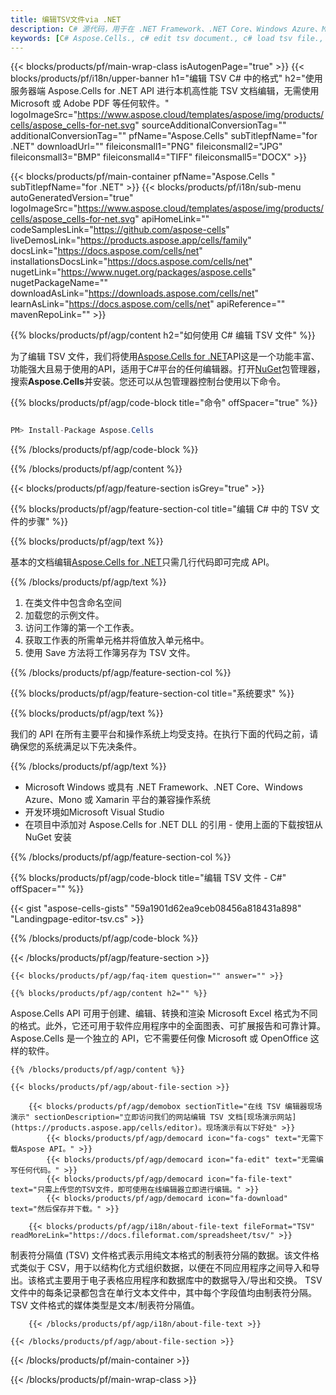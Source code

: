 ```yaml
---
title: 编辑TSV文件via .NET
description: C# 源代码，用于在 .NET Framework、.NET Core、Windows Azure、Mono 或 Xamarin 平台上编辑 TSV 文档。
keywords: [C# Aspose.Cells., c# edit tsv document., c# load tsv file., c# modify tsv file., c# save file to tsv format]
---
```

{{< blocks/products/pf/main-wrap-class isAutogenPage="true" >}}
{{< blocks/products/pf/i18n/upper-banner h1="编辑 TSV C# 中的格式" h2="使用服务器端 Aspose.Cells for .NET API 进行本机高性能 TSV 文档编辑，无需使用 Microsoft 或 Adobe PDF 等任何软件。" logoImageSrc="https://www.aspose.cloud/templates/aspose/img/products/cells/aspose_cells-for-net.svg" sourceAdditionalConversionTag="" additionalConversionTag="" pfName="Aspose.Cells" subTitlepfName="for .NET" downloadUrl="" fileiconsmall1="PNG" fileiconsmall2="JPG" fileiconsmall3="BMP" fileiconsmall4="TIFF" fileiconsmall5="DOCX" >}}

{{< blocks/products/pf/main-container pfName="Aspose.Cells " subTitlepfName="for .NET" >}}
{{< blocks/products/pf/i18n/sub-menu autoGeneratedVersion="true" logoImageSrc="https://www.aspose.cloud/templates/aspose/img/products/cells/aspose_cells-for-net.svg" apiHomeLink="" codeSamplesLink="https://github.com/aspose-cells" liveDemosLink="https://products.aspose.app/cells/family" docsLink="https://docs.aspose.com/cells/net" installationsDocsLink="https://docs.aspose.com/cells/net" nugetLink="https://www.nuget.org/packages/aspose.cells" nugetPackageName="" downloadAsLink="https://downloads.aspose.com/cells/net" learnAsLink="https://docs.aspose.com/cells/net" apiReference="" mavenRepoLink="" >}}

{{% blocks/products/pf/agp/content h2="如何使用 C# 编辑 TSV 文件" %}}

为了编辑 TSV 文件，我们将使用<a href="https://products.aspose.com/cells/net">Aspose.Cells for .NET</a>API这是一个功能丰富、功能强大且易于使用的API，适用于C#平台的任何编辑器。打开<a href="https://www.nuget.org/packages/aspose.cells">NuGet</a>包管理器，搜索<b>Aspose.Cells</b>并安装。您还可以从包管理器控制台使用以下命令。

{{% blocks/products/pf/agp/code-block title="命令" offSpacer="true" %}}

```cs

PM> Install-Package Aspose.Cells

```

{{% /blocks/products/pf/agp/code-block %}}

{{% /blocks/products/pf/agp/content %}}

{{< blocks/products/pf/agp/feature-section isGrey="true" >}}

{{% blocks/products/pf/agp/feature-section-col title="编辑 C# 中的 TSV 文件的步骤" %}}

{{% blocks/products/pf/agp/text %}}

基本的文档编辑[Aspose.Cells for .NET](https://products.aspose.com/cells/net)只需几行代码即可完成 API。

{{% /blocks/products/pf/agp/text %}}

1. 在类文件中包含命名空间
1. 加载您的示例文件。
1. 访问工作簿的第一个工作表。
1. 获取工作表的所需单元格并将值放入单元格中。
1. 使用 Save 方法将工作簿另存为 TSV 文件。

{{% /blocks/products/pf/agp/feature-section-col %}}

{{% blocks/products/pf/agp/feature-section-col title="系统要求" %}}

{{% blocks/products/pf/agp/text %}}

我们的 API 在所有主要平台和操作系统上均受支持。在执行下面的代码之前，请确保您的系统满足以下先决条件。

{{% /blocks/products/pf/agp/text %}}

-  Microsoft Windows 或具有 .NET Framework、.NET Core、Windows Azure、Mono 或 Xamarin 平台的兼容操作系统
- 开发环境如Microsoft Visual Studio
- 在项目中添加对 Aspose.Cells for .NET DLL 的引用 - 使用上面的下载按钮从 NuGet 安装

{{% /blocks/products/pf/agp/feature-section-col %}}

{{% blocks/products/pf/agp/code-block title="编辑 TSV 文件 - C#" offSpacer="" %}}


{{< gist "aspose-cells-gists" "59a1901d62ea9ceb08456a818431a898" "Landingpage-editor-tsv.cs" >}}

{{% /blocks/products/pf/agp/code-block %}}

{{< /blocks/products/pf/agp/feature-section >}}

    {{< blocks/products/pf/agp/faq-item question="" answer="" >}}
 

<!-- aboutfile Starts -->

    {{% blocks/products/pf/agp/content h2="" %}}

Aspose.Cells API 可用于创建、编辑、转换和渲染 Microsoft Excel 格式为不同的格式。此外，它还可用于软件应用程序中的全面图表、可扩展报告和可靠计算。 Aspose.Cells 是一个独立的 API，它不需要任何像 Microsoft 或 OpenOffice 这样的软件。



    {{% /blocks/products/pf/agp/content %}}

    {{< blocks/products/pf/agp/about-file-section >}}

        {{< blocks/products/pf/agp/demobox sectionTitle="在线 TSV 编辑器现场演示" sectionDescription="立即访问我们的网站编辑 TSV 文档[现场演示网站](https://products.aspose.app/cells/editor)。现场演示有以下好处" >}}
            {{< blocks/products/pf/agp/democard icon="fa-cogs" text="无需下载Aspose API。" >}}
            {{< blocks/products/pf/agp/democard icon="fa-edit" text="无需编写任何代码。" >}}
            {{< blocks/products/pf/agp/democard icon="fa-file-text" text="只需上传您的TSV文件，即可使用在线编辑器立即进行编辑。" >}}
            {{< blocks/products/pf/agp/democard icon="fa-download" text="然后保存并下载。" >}}

        {{< blocks/products/pf/agp/i18n/about-file-text fileFormat="TSV" readMoreLink="https://docs.fileformat.com/spreadsheet/tsv/" >}}
制表符分隔值 (TSV) 文件格式表示用纯文本格式的制表符分隔的数据。该文件格式类似于 CSV，用于以结构化方式组织数据，以便在不同应用程序之间导入和导出。该格式主要用于电子表格应用程序和数据库中的数据导入/导出和交换。 TSV 文件中的每条记录都包含在单行文本文件中，其中每个字段值均由制表符分隔。 TSV 文件格式的媒体类型是文本/制表符分隔值。

        {{< /blocks/products/pf/agp/i18n/about-file-text >}}

    {{< /blocks/products/pf/agp/about-file-section >}}

<!-- aboutfile Ends -->



{{< /blocks/products/pf/main-container >}}
    
{{< /blocks/products/pf/main-wrap-class >}}
